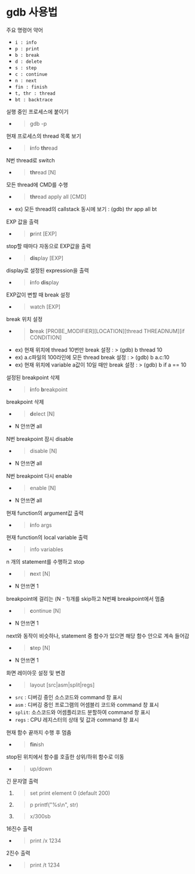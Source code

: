 # gdb 사용법

주요 명령어 약어

- `i : info`
- `p : print`
- `b : break`
- `d : delete`
- `s : step`
- `c : continue`
- `n : next`
- `fin : finish`
- `t, thr : thread`
- `bt : backtrace`

실행 중인 프로세스에 붙이기

- > gdb -p <PID>

현재 프로세스의 thread 목록 보기

- > **i**nfo **thr**ead

N번 thread로 switch

- > **thr**ead [N]

모든 thread에 CMD를 수행

- > **thr**ead apply all [CMD]
- ex) 모든 thread의 callstack 동시에 보기 : (gdb) thr app all bt

EXP 값을 출력

- > **p**rint [EXP]

stop할 때마다 자동으로 EXP값을 출력

- > **dis**play [EXP]

display로 설정된 expression을 출력

- > **i**nfo **dis**play

EXP값이 변할 때 break 설정

- > watch [EXP]

break 위치 설정

- > **b**reak [PROBE_MODIFIER][LOCATION][thread THREADNUM][if CONDITION]
- ex) 현재 위치에 thread 10번만 break 설정 : > (gdb) b thread 10
- ex) a.c파일의 100라인에 모든 thread break 설정 : > (gdb) b a.c:10
- ex) 현재 위치에 variable a값이 10일 때만 break 설정 : > (gdb) b if a == 10


설정된 breakpoint 삭제

- > **i**nfo **b**reakpoint

breakpoint 삭제

- > **d**elect [N]
- N 안쓰면 all

N번 breakpoint 잠시 disable

- > disable [N]
- N 안쓰면 all


N번 breakpoint 다시 enable

- > enable [N]
- N 안쓰면 all

현재 function의 argument값 출력

- > **i**nfo args

현재 function의 local variable 출력

- > info variables

n 개의 statement를 수행하고 stop

- > **n**ext [N]
- N 안쓰면 1

breakpoint에 걸리는 (N - 1)개를 skip하고 N번째 breakpoint에서 멈춤

- > **c**ontinue [N]
- N 안쓰면 1


next와 동작이 비슷하나, statement 중 함수가 있으면 해당 함수 안으로 계속 들어감

- > **s**tep [N]
- N 안쓰면 1

화면 레이아웃 설정 및 변경

- > layout [src|asm|split|regs]
- `src` : 디버깅 중인 소스코드와 command 창  표시
- `asm` : 디버깅 중인 프로그램의 어셈블리 코드와 command 창 표시
- `split`: 소스코드와 어셈플리코드 분할하여 command 창 표시
- `regs` : CPU 레지스터의 상태 및 값과 command 창 표시

현재 함수 끝까지 수행 후 멈춤
- > **fin**ish

stop된 위치에서 함수를 호출한 상위/하위 함수로 이동

- > up/down

긴 문자열 출력

1. > set print element 0 (default 200)
2. > p printf("%s\n", str)
3. > x/300sb

16진수 출력

- > print /x 1234

2진수 출력

- > print /t 1234
